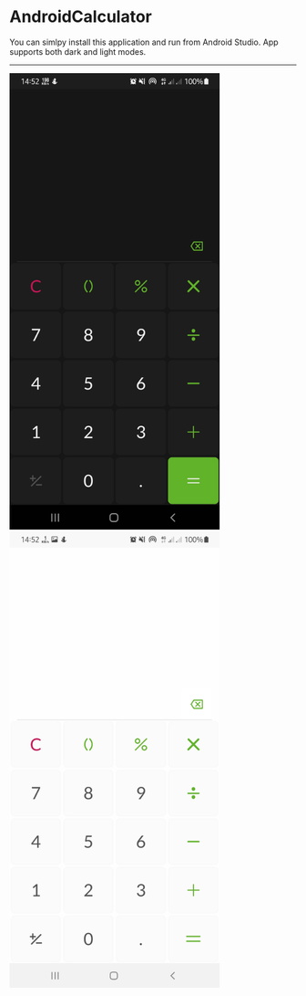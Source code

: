 # AndroidCalculator
You can simlpy install this application and run from Android Studio. App supports both dark and light modes.
<hr>
<div >
  <img src="/Screenshot_20210620-145220_Calculator.jpg"  height="800px"></img>
  <img src="/Screenshot_20210620-145251_Calculator.jpg" height="800px"></img>
</div>
